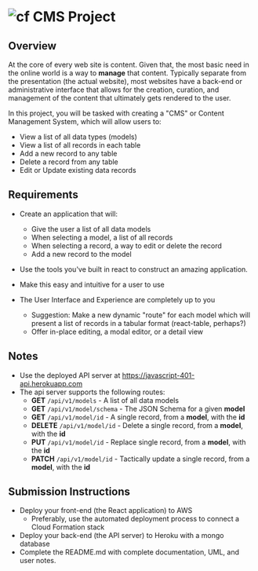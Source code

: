 ![cf](http://i.imgur.com/7v5ASc8.png) CMS Project
=================================================

## Overview
At the core of every web site is content. Given that, the most basic need in the online world is a way to **manage** that content. Typically separate from the presentation (the actual website), most websites have a back-end or administrative interface that allows for the creation, curation, and management of the content that ultimately gets rendered to the user.

In this project, you will be tasked with creating a "CMS" or Content Management System, which will allow users to:

* View a list of all data types (models)
* View a list of all records in each table
* Add a new record to any table
* Delete a record from any table
* Edit or Update existing data records

## Requirements
* Create an application that will:
  * Give the user a list of all data models
  * When selecting a model, a list of all records
  * When selecting a record, a way to edit or delete the record
  * Add a new record to the model

* Use the tools you've built in react to construct an amazing application.
* Make this easy and intuitive for a user to use
* The User Interface and Experience are completely up to you
  * Suggestion: Make a new dynamic "route" for each model which will present a list of records in a tabular format (react-table, perhaps?)
  * Offer in-place editing, a modal editor, or a detail view
  

## Notes
* Use the deployed API server at https://javascript-401-api.herokuapp.com
* The api server supports the following routes:
  * **GET** `/api/v1/models` - A list of all data models
  * **GET** `/api/v1/model/schema` - The JSON Schema for a given **model**
  * **GET** `/api/v1/model/id` - A single record, from a **model**, with the **id**
  * **DELETE** `/api/v1/model/id` - Delete a single record, from a **model**, with the **id**
  * **PUT** `/api/v1/model/id` - Replace single record, from a **model**, with the **id**
  * **PATCH** `/api/v1/model/id` - Tactically update a single record, from a **model**, with the **id**


## Submission Instructions
* Deploy your front-end (the React application) to AWS
  * Preferably, use the automated deployment process to connect a Cloud Formation stack
* Deploy your back-end (the API server) to Heroku with a mongo database
* Complete the README.md with complete documentation, UML, and user notes.
